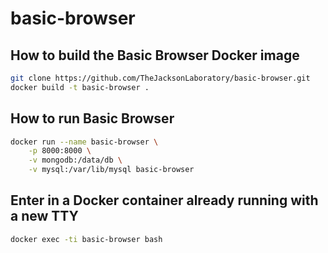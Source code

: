 # basic-browser

## How to build the Basic Browser Docker image

```sh
git clone https://github.com/TheJacksonLaboratory/basic-browser.git 
docker build -t basic-browser .
```

## How to run Basic Browser 

```sh
docker run --name basic-browser \
    -p 8000:8000 \
    -v mongodb:/data/db \
    -v mysql:/var/lib/mysql basic-browser
```

## Enter in a Docker container already running with a new TTY

```sh
docker exec -ti basic-browser bash
```

